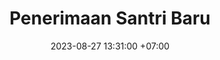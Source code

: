 ---
title: Penerimaan Santri Baru
date: 2023-08-27 13:31:00 +07:00
type: Agenda
alias: PSB
layout: psb2
bgimg: "/uploads/8.jpg"
comment: Bila berminat, sila kuatkan niat dan ikuti tahapannya dengan khidmat.
jadwal:
  title: Mekanisme PSB
  comment: Tahun Akademik 2024&sol;2025
  steps:
  - title: "Pembukaan PSB: 23 September 2023"
    items:
    - id: 1
      comment: "Tahapan seleksi mulai survei hingga wawancara II dituntaskan dalam hari yang sama."
      note: "(One-day service; silakan lihat bagan Prosedur di bawah.)"
    - id: 2
      comment: "Layanan PSB diselenggarakan sejak tanggal di atas sampai kuota terpenuhi, setiap hari kerja."
      note: "(buka setiap hari, pukul 07:30 - 11:30)"
    - id: 3
      comment: "Keputusan hasil seleksi diumumkan setiap hari Senin."
prosedur:
  title: Prosedur PSB
  comment: Ikuti alurnya, nikmati prosesnya, dan serahkan hasilnya kepada Allah semata.
  first:
    title: Konfirmasi Kehadiran
    icon: person-circle-check
  steps:
  - title: Survei
    icon: magnifying-glass-location
  - title: Wawancara I
    icon: comment
  - title: Pendaftaran
    icon: gift
  - title: Tes Tulis
    icon: list-ol
  - title: Wawancara II
    icon: comments
  - title: Keputusan Hasil
    icon: gavel
persyaratan:
  title: Persyaratan Pendaftaran
  comment:
  steps:
  - title: Pemberkasan
    items:
    - id: 1
      comment: Mengisi formulir
      note: 1 rangkap
    - id: 2
      comment: Mengisi surat pernyataan
      note: 1 rangkap
    - id: 3
      comment: Fotokopi Akta Kelahiran
      note: 2 rangkap
    - id: 4
      comment: Fotokopi Kartu Keluarga
      note: 2 rangkap
    - id: 5
      comment: Fotokopi KTP
      note: 2 rangkap
    - id: 6
      comment: Fotokopi rapor dua kelas terakhir
      note: 1 rangkap
  - title: Pembiayaan
    items:
    - id: 1
      comment: Uang Pendaftaran
      note: Rp 500.000
    - id: 2
      comment: Uang Pangkal
      note: Rp 24.300.000
    - id: 3
      comment: Uang SPP bulan Juli 2024
      note: Rp 2.200.000
    - id: 4
      comment: Total Biaya
      note: Rp 27.000.000
---